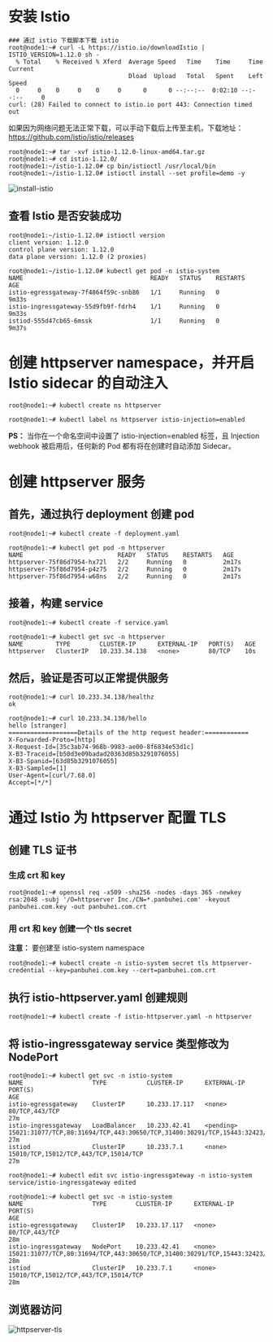 # 安装 Istio
```
### 通过 istio 下载脚本下载 istio
root@node1:~# curl -L https://istio.io/downloadIstio | ISTIO_VERSION=1.12.0 sh -
  % Total    % Received % Xferd  Average Speed   Time    Time     Time  Current
                                 Dload  Upload   Total   Spent    Left  Speed
  0     0    0     0    0     0      0      0 --:--:--  0:02:10 --:--:--     0
curl: (28) Failed to connect to istio.io port 443: Connection timed out
```

如果因为网络问题无法正常下载，可以手动下载后上传至主机，下载地址：https://github.com/istio/istio/releases

```
root@node1:~# tar -xvf istio-1.12.0-linux-amd64.tar.gz
root@node1:~# cd istio-1.12.0/
root@node1:~/istio-1.12.0# cp bin/istioctl /usr/local/bin
root@node1:~/istio-1.12.0# istioctl install --set profile=demo -y
```
![install-istio](https://user-images.githubusercontent.com/83450378/147064347-2da1c911-e268-491d-ac4a-a7f33a27d225.jpg)



## 查看 Istio 是否安装成功
```
root@node1:~/istio-1.12.0# istioctl version
client version: 1.12.0
control plane version: 1.12.0
data plane version: 1.12.0 (2 proxies)

root@node1:~/istio-1.12.0# kubectl get pod -n istio-system
NAME                                   READY   STATUS    RESTARTS   AGE
istio-egressgateway-7f4864f59c-snb86   1/1     Running   0          9m33s
istio-ingressgateway-55d9fb9f-fdrh4    1/1     Running   0          9m33s
istiod-555d47cb65-6mssk                1/1     Running   0          9m37s
```

# 创建 httpserver namespace，并开启 Istio sidecar 的自动注入
```
root@node1:~# kubectl create ns httpserver

root@node1:~# kubectl label ns httpserver istio-injection=enabled
```
**PS：** 当你在一个命名空间中设置了 istio-injection=enabled 标签，且 Injection webhook 被启用后，任何新的 Pod 都有将在创建时自动添加 Sidecar。


# 创建 httpserver 服务
## 首先，通过执行 deployment 创建 pod
```
root@node1:~# kubectl create -f deployment.yaml

root@node1:~# kubectl get pod -n httpserver
NAME                          READY   STATUS    RESTARTS   AGE
httpserver-75f86d7954-hx72l   2/2     Running   0          2m17s
httpserver-75f86d7954-p4z75   2/2     Running   0          2m17s
httpserver-75f86d7954-w68ns   2/2     Running   0          2m17s
```

## 接着，构建 service
```
root@node1:~# kubectl create -f service.yaml 

root@node1:~# kubectl get svc -n httpserver
NAME         TYPE        CLUSTER-IP      EXTERNAL-IP   PORT(S)   AGE
httpserver   ClusterIP   10.233.34.138   <none>        80/TCP    10s
```

## 然后，验证是否可以正常提供服务
```
root@node1:~# curl 10.233.34.138/healthz
ok

root@node1:~# curl 10.233.34.138/hello
hello [stranger]
===================Details of the http request header:============
X-Forwarded-Proto=[http]
X-Request-Id=[35c3ab74-968b-9983-ae00-8f6834e53d1c]
X-B3-Traceid=[b50d3e09badad20363d85b3291076055]
X-B3-Spanid=[63d85b3291076055]
X-B3-Sampled=[1]
User-Agent=[curl/7.68.0]
Accept=[*/*]
```


# 通过 Istio 为 httpserver 配置 TLS
## 创建 TLS 证书
### 生成 crt 和 key
```
root@node1:~# openssl req -x509 -sha256 -nodes -days 365 -newkey rsa:2048 -subj '/O=httpserver Inc./CN=*.panbuhei.com' -keyout panbuhei.com.key -out panbuhei.com.crt
```

### 用 crt 和 key 创建一个 tls secret
**注意：** 要创建至 istio-system namespace
```
root@node1:~# kubectl create -n istio-system secret tls httpserver-credential --key=panbuhei.com.key --cert=panbuhei.com.crt
```

## 执行 istio-httpserver.yaml 创建规则
```
root@node1:~# kubectl create -f istio-httpserver.yaml -n httpserver
```

## 将 istio-ingressgateway service 类型修改为 NodePort
```
root@node1:~# kubectl get svc -n istio-system
NAME                   TYPE           CLUSTER-IP      EXTERNAL-IP   PORT(S)                                                                      AGE
istio-egressgateway    ClusterIP      10.233.17.117   <none>        80/TCP,443/TCP                                                               27m
istio-ingressgateway   LoadBalancer   10.233.42.41    <pending>     15021:31077/TCP,80:31694/TCP,443:30650/TCP,31400:30291/TCP,15443:32423/TCP   27m
istiod                 ClusterIP      10.233.7.1      <none>        15010/TCP,15012/TCP,443/TCP,15014/TCP                                        27m

root@node1:~# kubectl edit svc istio-ingressgateway -n istio-system
service/istio-ingressgateway edited

root@node1:~# kubectl get svc -n istio-system
NAME                   TYPE        CLUSTER-IP      EXTERNAL-IP   PORT(S)                                                                      AGE
istio-egressgateway    ClusterIP   10.233.17.117   <none>        80/TCP,443/TCP                                                               28m
istio-ingressgateway   NodePort    10.233.42.41    <none>        15021:31077/TCP,80:31694/TCP,443:30650/TCP,31400:30291/TCP,15443:32423/TCP   28m
istiod                 ClusterIP   10.233.7.1      <none>        15010/TCP,15012/TCP,443/TCP,15014/TCP                                        28m
```

## 浏览器访问
![httpserver-tls](https://user-images.githubusercontent.com/83450378/147064733-93e380c6-a5af-44cc-a3ab-4537af3a0d51.jpg)


